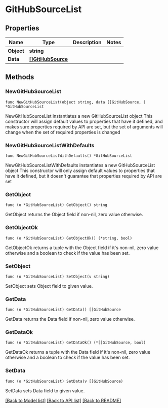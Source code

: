 # GitHubSourceList

## Properties

Name | Type | Description | Notes
------------ | ------------- | ------------- | -------------
**Object** | **string** |  | 
**Data** | [**[]GitHubSource**](GitHubSource.md) |  | 

## Methods

### NewGitHubSourceList

`func NewGitHubSourceList(object string, data []GitHubSource, ) *GitHubSourceList`

NewGitHubSourceList instantiates a new GitHubSourceList object
This constructor will assign default values to properties that have it defined,
and makes sure properties required by API are set, but the set of arguments
will change when the set of required properties is changed

### NewGitHubSourceListWithDefaults

`func NewGitHubSourceListWithDefaults() *GitHubSourceList`

NewGitHubSourceListWithDefaults instantiates a new GitHubSourceList object
This constructor will only assign default values to properties that have it defined,
but it doesn't guarantee that properties required by API are set

### GetObject

`func (o *GitHubSourceList) GetObject() string`

GetObject returns the Object field if non-nil, zero value otherwise.

### GetObjectOk

`func (o *GitHubSourceList) GetObjectOk() (*string, bool)`

GetObjectOk returns a tuple with the Object field if it's non-nil, zero value otherwise
and a boolean to check if the value has been set.

### SetObject

`func (o *GitHubSourceList) SetObject(v string)`

SetObject sets Object field to given value.


### GetData

`func (o *GitHubSourceList) GetData() []GitHubSource`

GetData returns the Data field if non-nil, zero value otherwise.

### GetDataOk

`func (o *GitHubSourceList) GetDataOk() (*[]GitHubSource, bool)`

GetDataOk returns a tuple with the Data field if it's non-nil, zero value otherwise
and a boolean to check if the value has been set.

### SetData

`func (o *GitHubSourceList) SetData(v []GitHubSource)`

SetData sets Data field to given value.



[[Back to Model list]](../README.md#documentation-for-models) [[Back to API list]](../README.md#documentation-for-api-endpoints) [[Back to README]](../README.md)


